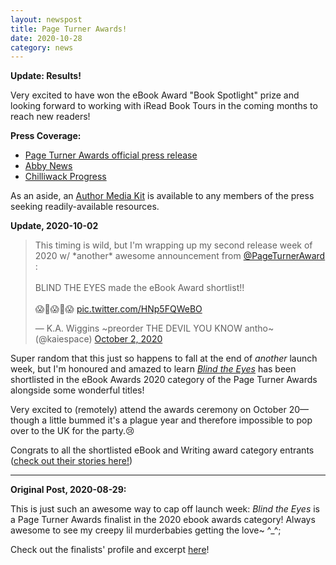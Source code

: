 ```yaml
---
layout: newspost
title: Page Turner Awards!
date: 2020-10-28
category: news
---
```

**Update: Results!**

Very excited to have won the eBook Award "Book Spotlight" prize and looking forward to working with iRead Book Tours in the coming months to reach new readers!

**Press Coverage:**

- [Page Turner Awards official press release](https://pageturnerawards.com/entrants-stories/vancouver-ya-novelist-shortlisted-prestigious-book-award)
- [Abby News](https://www.abbynews.com/entertainment/abbotsford-author-shortlisted-for-literary-award-for-young-adult-novel/)
- [Chilliwack Progress](https://www.theprogress.com/entertainment/abbotsford-author-shortlisted-for-literary-award-for-young-adult-novel/)

As an aside, an [Author Media Kit](https://drive.google.com/drive/folders/1x8EKg8U87SF9JMsRjMdbD_P1cpkv7p_T?usp=sharing) is available to any members of the press seeking readily-available resources.

**Update, 2020-10-02**

<blockquote style="width=80%;" class="twitter-tweet" data-theme="dark"><p lang="en" dir="ltr">This timing is wild, but I&#39;m wrapping up my second release week of 2020 w/ *another* awesome announcement from <a href="https://twitter.com/PageTurnerAward?ref_src=twsrc%5Etfw">@PageTurnerAward</a> :<br><br>BLIND THE EYES made the eBook Award shortlist!! <br><br>😱🎉😱🎉😱 <a href="https://t.co/HNp5FQWeBO">pic.twitter.com/HNp5FQWeBO</a></p>&mdash; K.A. Wiggins ~preorder THE DEVIL YOU KNOW antho~ (@kaiespace) <a href="https://twitter.com/kaiespace/status/1312115636198281216?ref_src=twsrc%5Etfw">October 2, 2020</a></blockquote> <script async src="https://platform.twitter.com/widgets.js" charset="utf-8"></script>

Super random that this just so happens to fall at the end of *another* launch week, but I'm honoured and amazed to learn [*Blind the Eyes*](https://books2read.com/blindtheeyes) has been shortlisted in the eBook Awards 2020 category of the Page Turner Awards alongside some wonderful titles! 

Very excited to (remotely) attend the awards ceremony on October 20—though a little bummed it's a plague year and therefore impossible to pop over to the UK for the party.😢

Congrats to all the shortlisted eBook and Writing award category entrants ([check out their stories here!](https://pageturnerawards.com/2020-finalists-shortlist-and-winners))

***

**Original Post, 2020-08-29:**

This is just such an awesome way to cap off launch week: *Blind the Eyes* is a Page Turner Awards finalist in the 2020 ebook awards category! Always awesome to see my creepy lil murderbabies getting the love~ ^_^;

Check out the finalists' profile and excerpt [here](https://pageturnerawards.com/ebook-award-finalists/ka-wiggins)!
